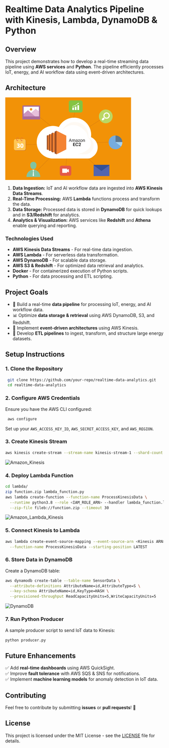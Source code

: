 # Realtime Data Analytics Pipeline with Kinesis, Lambda, DynamoDB & Python

## Overview
This project demonstrates how to develop a real-time streaming data pipeline using **AWS services** and **Python**. The pipeline efficiently processes IoT, energy, and AI workflow data using event-driven architectures.


## **Architecture**

![Project Architecture](Amazon-AWS-Cloud-Topimage-1.jpg)

1. **Data Ingestion:** IoT and AI workflow data are ingested into **AWS Kinesis Data Streams**.
2. **Real-Time Processing:** AWS **Lambda** functions process and transform the data.
3. **Data Storage:** Processed data is stored in **DynamoDB** for quick lookups and in **S3/Redshift** for analytics.
4. **Analytics & Visualization:** AWS services like **Redshift** and **Athena** enable querying and reporting.



### **Technologies Used**
- **AWS Kinesis Data Streams** - For real-time data ingestion.
- **AWS Lambda** - For serverless data transformation.
- **AWS DynamoDB** - For scalable data storage.
- **AWS S3 & Redshift** - For optimized data retrieval and analytics.
- **Docker** - For containerized execution of Python scripts.
- **Python** - For data processing and ETL scripting.

## **Project Goals**
- 🚀 Build a real-time **data pipeline** for processing IoT, energy, and AI workflow data.
- 📊 Optimize **data storage & retrieval** using AWS DynamoDB, S3, and Redshift.
- 🔄 Implement **event-driven architectures** using AWS Kinesis.
- 🔧 Develop **ETL pipelines** to ingest, transform, and structure large energy datasets.


## **Setup Instructions**
### **1. Clone the Repository**
```sh
 git clone https://github.com/your-repo/realtime-data-analytics.git
 cd realtime-data-analytics
```

### **2. Configure AWS Credentials**
Ensure you have the AWS CLI configured:
```sh
 aws configure
```
Set up your `AWS_ACCESS_KEY_ID`, `AWS_SECRET_ACCESS_KEY`, and `AWS_REGION`.

### **3. Create Kinesis Stream**
```sh
aws kinesis create-stream --stream-name kinesis-stream-1 --shard-count 1
```

![Amazon_Kinesis](Amazon_Kinesis.png)


### **4. Deploy Lambda Function**
```sh
cd lambda/
zip function.zip lambda_function.py
aws lambda create-function --function-name ProcessKinesisData \
  --runtime python3.8 --role <IAM_ROLE_ARN> --handler lambda_function.lambda_handler \
  --zip-file fileb://function.zip --timeout 30
```

![Amazon_Lambda_Kinesis](kinesis-data-streams-to-dynamodb.png)


### **5. Connect Kinesis to Lambda**
```sh
aws lambda create-event-source-mapping --event-source-arn <Kinesis ARN> \
  --function-name ProcessKinesisData --starting-position LATEST
```

### **6. Store Data in DynamoDB**
Create a DynamoDB table:
```sh
aws dynamodb create-table --table-name SensorData \
  --attribute-definitions AttributeName=id,AttributeType=S \
  --key-schema AttributeName=id,KeyType=HASH \
  --provisioned-throughput ReadCapacityUnits=5,WriteCapacityUnits=5
```

![DynamoDB](DynamoDB.png)


### **7. Run Python Producer**
A sample producer script to send IoT data to Kinesis:
```sh
python producer.py
```

## **Future Enhancements**
✅ Add **real-time dashboards** using AWS QuickSight.  
✅ Improve **fault tolerance** with AWS SQS & SNS for notifications.  
✅ Implement **machine learning models** for anomaly detection in IoT data.  

## **Contributing**
Feel free to contribute by submitting **issues** or **pull requests**! 🚀

## **License**
This project is licensed under the MIT License - see the [LICENSE](LICENSE) file for details.
